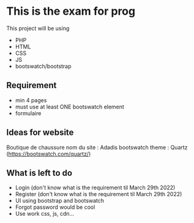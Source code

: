# This is the exam for prog
This project will be using
- PHP
- HTML
- CSS
- JS
- bootswatch/bootstrap

## Requirement
- min 4 pages
- must use at least ONE bootswatch element
- formulaire

## Ideas for website
Boutique de chaussure
nom du site : Adadis
bootswatch theme : Quartz (https://bootswatch.com/quartz/)

## What is left to do 
- Login     (don't know what is the requirement til March 29th 2022)
- Register  (don't know what is the requirement til March 29th 2022)
- UI using bootstrap and bootswatch
- Forgot password would be cool
- Use work css, js, cdn...
